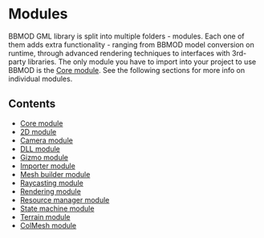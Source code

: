 # Modules
BBMOD GML library is split into multiple folders - modules. Each one of them
adds extra functionality - ranging from BBMOD model conversion on runtime,
through advanced rendering techniques to interfaces with 3rd-party libraries.
The only module you have to import into your project to use BBMOD is the
[Core module](./CoreModule.html). See the following sections for more info on
individual modules.

## Contents
* [Core module](./CoreModule.html)
* [2D module](./2DModule.html)
* [Camera module](./CameraModule.html)
* [DLL module](./DLLModule.html)
* [Gizmo module](./GizmoModule.html)
* [Importer module](./ImporterModule.html)
* [Mesh builder module](./MeshBuilderModule.html)
* [Raycasting module](./RaycastingModule.html)
* [Rendering module](./RenderingModule.html)
* [Resource manager module](./ResourceManagerModule.html)
* [State machine module](./StateMachineModule.html)
* [Terrain module](./TerrainModule.html)
* [ColMesh module](./ColMeshModule.html)
